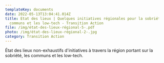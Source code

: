 ```yaml
---
templateKey: documents
date: 2022-05-13T13:04:41.014Z
title: Etat des lieux | Quelques initiatives régionales pour la sobriété, les
  communs et les low-tech - Transition Action
file: /img/état-des-lieux-régional-5-.pdf
photo: /img/état-des-lieux-régional-2-.jpg
category: Transition Action
---
```

État des lieux non-exhaustifs d'initiatives à travers la région portant sur la sobriété, les communs et les low-tech.